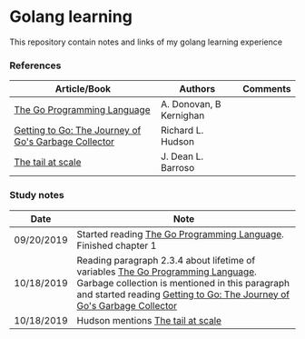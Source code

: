# Golang learning

This repository contain notes and links of my golang learning experience

### References
|Article/Book| Authors |  Comments 
|--|--|--|
|[The Go Programming Language](https://github.com/evowilliamson/golang-learning/blob/master/resources/The%20go%20programming%20language%20(personal%20copy).pdf)|A. Donovan, B Kernighan|
|[Getting to Go: The Journey of Go's Garbage Collector](https://blog.golang.org/ismmkeynote) | Richard L. Hudson |
|[The tail at scale](https://github.com/evowilliamson/golang-learning/blob/master/resources/The%20tail%20at%20scale%20-%20Dean.pdf) | J. Dean L. Barroso |

### Study notes
|Date| Note |
|--|--|
|09/20/2019|Started reading [The Go Programming Language](https://github.com/evowilliamson/golang-learning/blob/master/resources/The%20go%20programming%20language%20(personal%20copy).pdf). Finished chapter 1|
|10/18/2019|Reading paragraph 2.3.4 about lifetime of variables [The Go Programming Language](https://github.com/evowilliamson/golang-learning/blob/master/resources/The%20go%20programming%20language%20(personal%20copy).pdf). Garbage collection is mentioned in this paragraph and started reading [Getting to Go: The Journey of Go's Garbage Collector](https://blog.golang.org/ismmkeynote)|
|10/18/2019| Hudson mentions [The tail at scale](https://github.com/evowilliamson/golang-learning/blob/master/resources/The%20tail%20at%20scale%20-%20Dean.pdf)

<!--stackedit_data:
eyJoaXN0b3J5IjpbLTYwMDk4Mjk2NSw2NzE2MDM1MjksLTE1Nj
k4MjQzNDQsLTE1MjAwODYwMiwtODgwNjg2Njk5LDE4NDM5ODQy
OTEsMTg5ODgzODg3M119
-->
